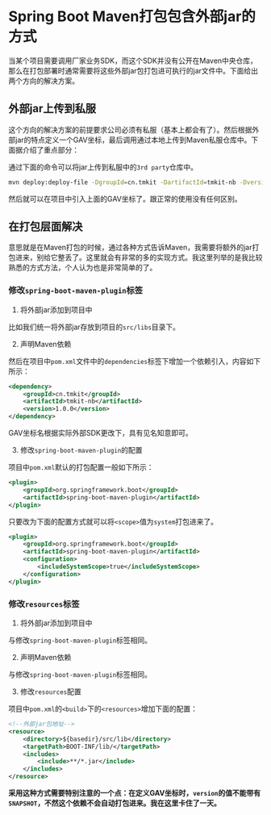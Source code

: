 # Spring Boot Maven打包包含外部jar的方式

当某个项目需要调用厂家业务SDK，而这个SDK并没有公开在Maven中央仓库，那么在打包部署时通常需要将这些外部jar包打包进可执行的jar文件中。下面给出两个方向的解决方案。

## 外部jar上传到私服

这个方向的解决方案的前提要求公司必须有私服（基本上都会有了）。然后根据外部jar的特点定义一个GAV坐标，最后调用通过本地上传到Maven私服仓库中。下面据介绍了重点部分：

通过下面的命令可以将jar上传到私服中的`3rd party`仓库中。

```sh
mvn deploy:deploy-file -DgroupId=cn.tmkit -DartifactId=tmkit-nb -Dversion=1.0.0 -Dpackaging=jar -Dfile=tmkit-nb-sdk.jar -Durl=http://my-server:8081/content/repositories/thirdparty -DrepositoryId=thirdparty
```

然后就可以在项目中引入上面的GAV坐标了。跟正常的使用没有任何区别。

## 在打包层面解决

意思就是在Maven打包的时候，通过各种方式告诉Maven，我需要将额外的jar打包进来，别给它整丢了。这里就会有非常的多的实现方式。我这里列举的是我比较熟悉的方式方法，个人认为也是非常简单的了。

### 修改`spring-boot-maven-plugin`标签

1. 将外部jar添加到项目中

  比如我们统一将外部jar存放到项目的`src/libs`目录下。

2. 声明Maven依赖

  然后在项目中`pom.xml`文件中的`dependencies`标签下增加一个依赖引入，内容如下所示：

  ```xml
  <dependency>
      <groupId>cn.tmkit</groupId>
      <artifactId>tmkit-nb</artifactId>
      <version>1.0.0</version>
  </dependency>
  ```
GAV坐标名根据实际外部SDK更改下，具有见名知意即可。
  

3. 修改`spring-boot-maven-plugin`的配置

  项目中`pom.xml`默认的打包配置一般如下所示：

  ```xml
  <plugin>
      <groupId>org.springframework.boot</groupId>
      <artifactId>spring-boot-maven-plugin</artifactId>
  </plugin>
  ```

  只要改为下面的配置方式就可以将`<scope>`值为`system`打包进来了。

  ```xml
  <plugin>
      <groupId>org.springframework.boot</groupId>
      <artifactId>spring-boot-maven-plugin</artifactId>
      <configuration>
          <includeSystemScope>true</includeSystemScope>
      </configuration>
  </plugin>
  ```

### 修改`resources`标签

1. 将外部jar添加到项目中

  与修改`spring-boot-maven-plugin`标签相同。

2. 声明Maven依赖

  与修改`spring-boot-maven-plugin`标签相同。

3. 修改`resources`配置

  项目中`pom.xml`的`<build>`下的`<resources>`增加下面的配置：

  ```xml
  <!--外部jar包地址-->
  <resource>
      <directory>${basedir}/src/lib</directory>
      <targetPath>BOOT-INF/lib/</targetPath>
      <includes>
          <include>**/*.jar</include>
      </includes>
  </resource>
  ```

**采用这种方式需要特别注意的一个点：在定义GAV坐标时，`version`的值不能带有`SNAPSHOT`，不然这个依赖不会自动打包进来。我在这里卡住了一天。**



